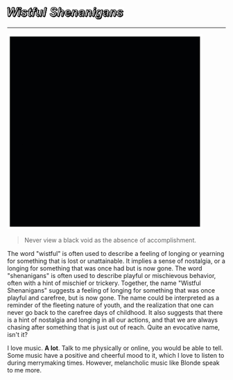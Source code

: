 <img src="https://raw.githubusercontent.com/WistfulShenanigans/WistfulShenanigans/main/wistful-shenanigans.gif" alt="Wistful Shenanigans" style="width:270px;height:30px;">
<hr>
<img src="https://raw.githubusercontent.com/WistfulShenanigans/WistfulShenanigans/main/wistful-shenanigans.jpg" alt="Wistful Shenanigans" style="width:450px;height:450px;">
<blockquote>Never view a black void as the absence of accomplishment.</blockquote>
<p>The word "wistful" is often used to describe a feeling of longing or yearning for something that is lost or unattainable. It implies a sense of nostalgia, or a longing for something that was once had but is now gone. The word "shenanigans" is often used to describe playful or mischievous behavior, often with a hint of mischief or trickery. Together, the name "Wistful Shenanigans" suggests a feeling of longing for something that was once playful and carefree, but is now gone. The name could be interpreted as a reminder of the fleeting nature of youth, and the realization that one can never go back to the carefree days of childhood. It also suggests that there is a hint of nostalgia and longing in all our actions, and that we are always chasing after something that is just out of reach. Quite an evocative name, isn't it?</p>
<p>I love music. <strong>A lot</strong>. Talk to me physically or online, you would be able to tell. Some music have a positive and cheerful mood to it, which I love to listen to during merrymaking times. However, melancholic music like Blonde speak to me more.</p>
